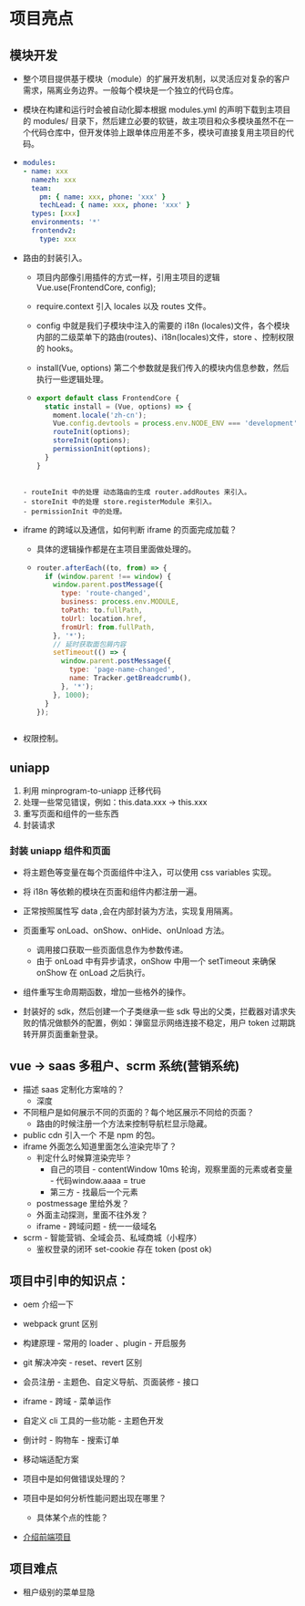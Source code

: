 # 项目亮点

## 模块开发

- 整个项目提供基于模块（module）的扩展开发机制，以灵活应对复杂的客户需求，隔离业务边界。一般每个模块是一个独立的代码仓库。
- 模块在构建和运行时会被自动化脚本根据 modules.yml 的声明下载到主项目的 modules/ 目录下，然后建立必要的软链，故主项目和众多模块虽然不在一个代码仓库中，但开发体验上跟单体应用差不多，模块可直接复用主项目的代码。

- ```yml
  modules:
  - name: xxx
    namezh: xxx
    team:
      pm: { name: xxx, phone: 'xxx' }
      techLead: { name: xxx, phone: 'xxx' }
    types: [xxx]
    environments: '*'
    frontendv2:
      type: xxx
  ```

- 路由的封装引入。
    - 项目内部像引用插件的方式一样，引用主项目的逻辑 Vue.use(FrontendCore, config);
    - require.context 引入 locales 以及 routes 文件。
    - config 中就是我们子模块中注入的需要的 i18n (locales)文件，各个模块内部的二级菜单下的路由(routes)、i18n(locales)文件，store 、控制权限的 hooks。
    - install(Vue, options) 第二个参数就是我们传入的模块内信息参数，然后执行一些逻辑处理。

    - ```js
      export default class FrontendCore {
        static install = (Vue, options) => {
          moment.locale('zh-cn');
          Vue.config.devtools = process.env.NODE_ENV === 'development';
          routeInit(options);
          storeInit(options);
          permissionInit(options);
        }
      }

    ```

    - routeInit 中的处理 动态路由的生成 router.addRoutes 来引入。
    - storeInit 中的处理 store.registerModule 来引入。
    - permissionInit 中的处理。

- iframe 的跨域以及通信，如何判断 iframe 的页面完成加载？
    - 具体的逻辑操作都是在主项目里面做处理的。

    - ```js
      router.afterEach((to, from) => {
        if (window.parent !== window) {
          window.parent.postMessage({
            type: 'route-changed',
            business: process.env.MODULE,
            toPath: to.fullPath,
            toUrl: location.href,
            fromUrl: from.fullPath,
          }, '*');
          // 延时获取面包屑内容
          setTimeout(() => {
            window.parent.postMessage({
              type: 'page-name-changed',
              name: Tracker.getBreadcrumb(),
            }, '*');
          }, 1000);
        }
      });
    ```

- 权限控制。

## uniapp

1. 利用 minprogram-to-uniapp 迁移代码
2. 处理一些常见错误，例如：this.data.xxx -> this.xxx
3. 重写页面和组件的一些东西
4. 封装请求

### 封装 uniapp 组件和页面

- 将主题色等变量在每个页面组件中注入，可以使用 css variables 实现。
- 将 i18n 等依赖的模块在页面和组件内都注册一遍。
- 正常按照属性写 data ,会在内部封装为方法，实现复用隔离。

- 页面重写 onLoad、onShow、onHide、onUnload 方法。
    - 调用接口获取一些页面信息作为参数传递。
    - 由于 onLoad 中有异步请求，onShow 中用一个 setTimeout 来确保 onShow 在 onLoad 之后执行。
- 组件重写生命周期函数，增加一些格外的操作。

- 封装好的 sdk，然后创建一个子类继承一些 sdk 导出的父类，拦截器对请求失败的情况做额外的配置，例如：弹窗显示网络连接不稳定，用户 token 过期跳转开屏页面重新登录。

## vue -> saas 多租户、scrm 系统(营销系统)

- 描述 saas 定制化方案啥的？
    - 深度
- 不同租户是如何展示不同的页面的？每个地区展示不同给的页面？
    - 路由的时候注册一个方法来控制导航栏显示隐藏。
- public cdn 引入一个 不是 npm 的包。
- iframe 外面怎么知道里面怎么渲染完毕了？
    - 判定什么时候算渲染完毕？
        - 自己的项目 - contentWindow 10ms 轮询，观察里面的元素或者变量 - 代码window.aaaa = true
        - 第三方 - 找最后一个元素
    - postmessage 里给外发？
    - 外面主动探测，里面不往外发？
    - iframe - 跨域问题 - 统一一级域名
- scrm - 智能营销、全域会员、私域商城（小程序）
    - 鉴权登录的闭环 set-cookie 存在 token (post ok)

## 项目中引申的知识点：

- oem 介绍一下
- webpack grunt 区别
- 构建原理 - 常用的 loader 、plugin - 开启服务
- git 解决冲突 - reset、revert 区别
- 会员注册 - 主题色、自定义导航、页面装修 - 接口
- iframe - 跨域 - 菜单运作
- 自定义 cli 工具的一些功能 - 主题色开发
- 倒计时 - 购物车 - 搜索订单
- 移动端适配方案
- 项目中是如何做错误处理的？
- 项目中是如何分析性能问题出现在哪里？
  - 具体某个点的性能？

- [介绍前端项目](https://zhuanlan.zhihu.com/p/450873310)

## 项目难点

- 租户级别的菜单显隐
